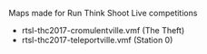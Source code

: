 Maps made for Run Think Shoot Live competitions

* rtsl-thc2017-cromulentville.vmf (The Theft)
* rtsl-thc2017-teleportville.vmf (Station 0)